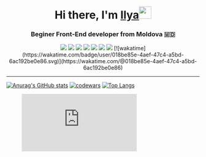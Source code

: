 <h1 align="center">Hi there, I'm <a href="https://github.com/igang20" target="_blank">Ilya</a><img src="https://github.com/blackcater/blackcater/raw/main/images/Hi.gif" height="32"/></h1>
<h3 align="center">Beginer Front-End developer from Moldova 🇲🇩</h3>
<div align='center'>
  <img src="https://img.shields.io/badge/Codewars-B1361E?style=for-the-badge&logo=codewars&logoColor=grey">
  <img src="https://img.shields.io/badge/react-%2320232a.svg?style=for-the-badge&logo=react&logoColor=%2361DAFB">
  <img src="https://img.shields.io/badge/steam-%23000000.svg?style=for-the-badge&logo=steam&logoColor=white">
  <img src="https://img.shields.io/badge/Visual%20Studio%20Code-0078d7.svg?style=for-the-badge&logo=visual-studio-code&logoColor=white">
  <img src="https://img.shields.io/badge/css3-%231572B6.svg?style=for-the-badge&logo=css3&logoColor=white">
  <img src="https://img.shields.io/badge/html5-%23E34F26.svg?style=for-the-badge&logo=html5&logoColor=white">
  <img src="https://img.shields.io/badge/javascript-%23323330.svg?style=for-the-badge&logo=javascript&logoColor=%23F7DF1E">
  [![wakatime](https://wakatime.com/badge/user/018be85e-4aef-47c4-a5bd-6ac192be0e86.svg)](https://wakatime.com/@018be85e-4aef-47c4-a5bd-6ac192be0e86)
</div>

<hr styles="width:100%; height:1px"/>

[![Anurag's GitHub stats](https://github-readme-stats.vercel.app/api?username=igang20)](https://github.com/anuraghazra/github-readme-stats)
[![codewars](https://www.codewars.com/users/igang20/badges/large)](https://www.codewars.com/users/igang20)
[![Top Langs](https://github-readme-stats.vercel.app/api/top-langs/?username=igang20)](https://github.com/igang20/github-readme-stats) 

<figure><embed src="https://wakatime.com/share/@018be85e-4aef-47c4-a5bd-6ac192be0e86/b60747e5-2f9b-418b-ae20-7bc7815e74b2.svg"></embed></figure>

